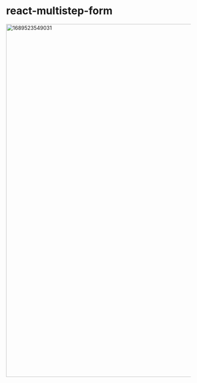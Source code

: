 # react-multistep-form
<img width="960" alt="1689523549031" src="https://github.com/KarenYu729/react-multistep-form/assets/97644710/495b77f1-8427-4446-8eda-43869c903aeb">
